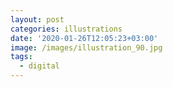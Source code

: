 ```yaml
---
layout: post
categories: illustrations
date: '2020-01-26T12:05:23+03:00'
image: /images/illustration_90.jpg
tags:
  - digital
---
```

